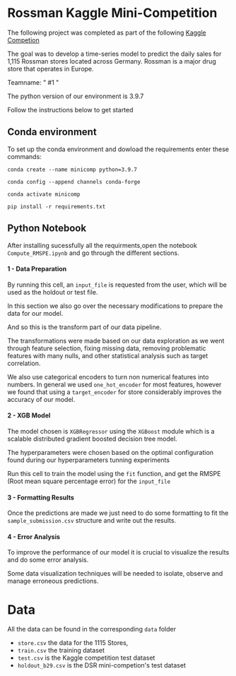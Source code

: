 # Rossman Kaggle Mini-Competition

The following project was completed as part of the following [Kaggle Competion](https://www.kaggle.com/competitions/rossmann-store-sales?rvi=1)

The goal was to develop a time-series model to predict the daily sales for 1,115 Rossman stores located across Germany. Rossman is a major drug store that operates in Europe.


Teamname: " #1 "

The python version of our environment is 3.9.7

Follow the instructions below to get started

## Conda environment

To set up the conda environment and dowload the requirements enter these commands:

`conda create --name minicomp python=3.9.7`

`conda config --append channels conda-forge`

`conda activate minicomp`

`pip install -r requirements.txt`

## Python Notebook

After installing sucessfully all the requirments,open the notebook `Compute_RMSPE.ipynb` and go through the different sections.

#### 1 - Data Preparation

By running this cell, an `input_file` is requested from the user, which will be used as the holdout or test file.

In this section we also go over the necessary modifications to prepare the data for our model.

And so this is the transform part of our data pipeline. 

The transformations were made based on our data exploration as we went through feature selection, fixing missing data, removing problematic features with many nulls, and other statistical analysis such as target correlation. 

We also use categorical encoders to turn non numerical features into numbers. In general we used `one_hot_encoder` for most features, however we found that using a `target_encoder` for  store considerably improves the accuracy of our model.



#### 2 - XGB Model

The model chosen is `XGBRegressor` using the `XGBoost` module which is a scalable distributed gradient boosted decision tree model.

The hyperparameters were chosen based on the optimal configuration found during our hyperparameters tunning experiments

Run this cell to train the model using the `fit` function, and get the RMSPE (Root mean square percentage error) for the `input_file`


#### 3 - Formatting Results

Once the predictions are made we just need to do some formatting to fit the `sample_submission.csv` structure and write out the results.


#### 4 - Error Analysis

To improve the performance of our model it is crucial to visualize the results and do some error analysis.

Some data visualization techniques will be needed to isolate, observe and manage erroneous predictions.



# Data

All the data can be found in the corresponding `data` folder

* `store.csv` the data for the 1115 Stores,
* `train.csv` the training dataset
* `test.csv` is the Kaggle competition test dataset
* `holdout_b29.csv` is the DSR mini-competion's test dataset



